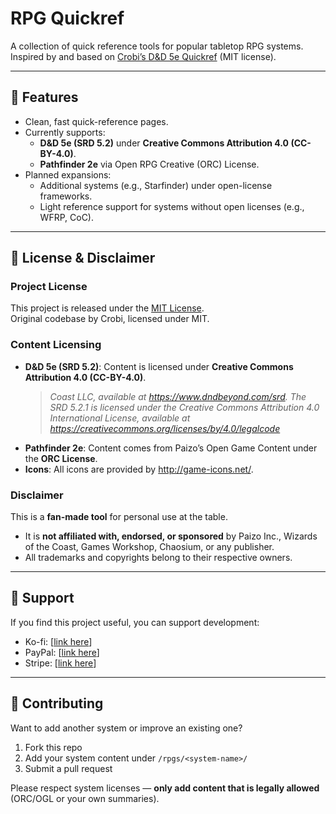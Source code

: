 # RPG Quickref

A collection of quick reference tools for popular tabletop RPG systems.  
Inspired by and based on [Crobi’s D&D 5e Quickref](https://github.com/crobi/dnd5e-quickref) (MIT license).

---

## 🚀 Features
- Clean, fast quick-reference pages.
- Currently supports:
  - **D&D 5e (SRD 5.2)** under **Creative Commons Attribution 4.0 (CC-BY-4.0)**.
  - **Pathfinder 2e** via Open RPG Creative (ORC) License.
- Planned expansions:
  - Additional systems (e.g., Starfinder) under open-license frameworks.
  - Light reference support for systems without open licenses (e.g., WFRP, CoC).

---

## 📜 License & Disclaimer

### Project License
This project is released under the [MIT License](LICENSE).  
Original codebase by Crobi, licensed under MIT.

### Content Licensing
- **D&D 5e (SRD 5.2)**: Content is licensed under **Creative Commons Attribution 4.0 (CC-BY-4.0)**.
  > *Coast LLC, available at https://www.dndbeyond.com/srd. The SRD 5.2.1 is licensed under the Creative
Commons Attribution 4.0 International License, available at https://creativecommons.org/licenses/by/4.0/legalcode*
- **Pathfinder 2e**: Content comes from Paizo’s Open Game Content under the **ORC License**.
- **Icons**: All icons are provided by http://game-icons.net/.


### Disclaimer
This is a **fan-made tool** for personal use at the table.  
- It is **not affiliated with, endorsed, or sponsored** by Paizo Inc., Wizards of the Coast, Games Workshop, Chaosium, or any publisher.  
- All trademarks and copyrights belong to their respective owners.  

---

## 🙌 Support
If you find this project useful, you can support development:  
- Ko-fi: [[link here](https://ko-fi.com/karlji)]  
- PayPal: [[link here](https://www.paypal.com/donate/?hosted_button_id=EJWBZ8P9AEF2S)]
- Stripe: [[link here](https://donate.stripe.com/6oU14gbMf9rsb1f1FR0ZW00)]  

---

## 🤝 Contributing
Want to add another system or improve an existing one?  
1. Fork this repo  
2. Add your system content under `/rpgs/<system-name>/`  
3. Submit a pull request  

Please respect system licenses — **only add content that is legally allowed** (ORC/OGL or your own summaries).

